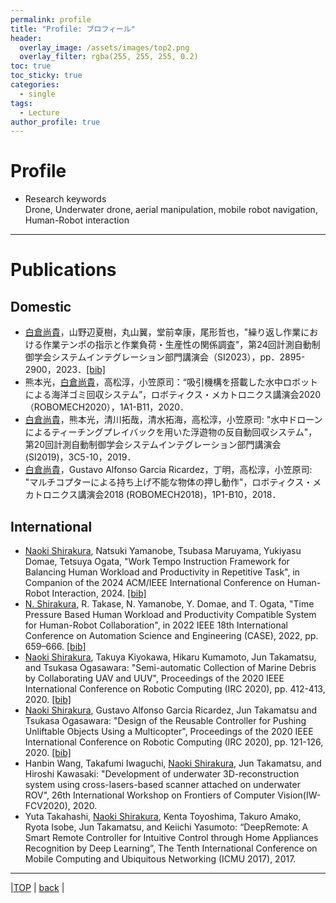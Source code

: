 ```yaml
---
permalink: profile
title: "Profile: プロフィール"
header:
  overlay_image: /assets/images/top2.png
  overlay_filter: rgba(255, 255, 255, 0.2)
toc: true
toc_sticky: true
categories:
  - single
tags:
  - Lecture
author_profile: true
---
```

# Profile
* Research keywords  
  Drone, Underwater drone, aerial manipulation, mobile robot navigation,
  Human-Robot interaction
---

# Publications  
## Domestic
* <ins>白倉尚貴</ins>，山野辺夏樹，丸山翼，堂前幸康，尾形哲也，"繰り返し作業における作業テンポの指示と作業負荷・生産性の関係調査"，第24回計測自動制御学会システムインテグレーション部門講演会（SI2023），pp．2895-2900，2023．[[bib]](shirakura_SI2023.bib)
* 熊本光，<ins>白倉尚貴</ins>，高松淳，小笠原司：“吸引機構を搭載した水中ロボットによる海洋ゴミ回収システム”，ロボティクス・メカトロニクス講演会2020（ROBOMECH2020），1A1-B11，2020．
* <ins>白倉尚貴</ins>，熊本光，清川拓哉，清水拓海，高松淳，小笠原司: "水中ドローンによるティーチングプレイバックを用いた浮遊物の反自動回収システム"，第20回計測自動制御学会システムインテグレーション部門講演会 (SI2019)，3C5-10，2019．
* <ins>白倉尚貴</ins>，Gustavo Alfonso Garcia Ricardez，丁明，高松淳，小笠原司: "マルチコプターによる持ち上げ不能な物体の押し動作"，ロボティクス・メカトロニクス講演会2018 (ROBOMECH2018)，1P1-B10，2018．

## International
* <ins>Naoki Shirakura</ins>, Natsuki Yamanobe, Tsubasa Maruyama, Yukiyasu Domae, Tetsuya Ogata, "Work Tempo Instruction Framework for Balancing Human Workload and Productivity in Repetitive Task", in Companion of the 2024 ACM/IEEE International Conference on Human-Robot Interaction, 2024. [[bib]](shirakura_HRI_LBR2024.bib)
* <ins>N. Shirakura</ins>, R. Takase, N. Yamanobe, Y. Domae, and T. Ogata, "Time Pressure Based Human Workload and Productivity Compatible System for Human-Robot Collaboration", in 2022 IEEE 18th International Conference on Automation Science and Engineering (CASE), 2022, pp. 659–666. [[bib]](shirakura_CASE2022.bib)
* <ins>Naoki Shirakura</ins>, Takuya Kiyokawa, Hikaru Kumamoto, Jun Takamatsu, and Tsukasa Ogasawara: "Semi-automatic Collection of Marine Debris by Collaborating UAV and UUV", Proceedings of the 2020 IEEE International Conference on Robotic Computing (IRC 2020), pp. 412-413, 2020. [[bib]](shirakura_UUV_IRC2020.bib)
* <ins>Naoki Shirakura</ins>, Gustavo Alfonso Garcia Ricardez, Jun Takamatsu and Tsukasa Ogasawara: "Design of the Reusable Controller for Pushing Unliftable Objects Using a Multicopter", Proceedings of the 2020 IEEE International Conference on Robotic Computing (IRC 2020), pp. 121-126, 2020. [[bib]](shirakura_UAV_IRC2020.bib)
* Hanbin Wang, Takafumi Iwaguchi, <ins>Naoki Shirakura</ins>, Jun Takamatsu, and Hiroshi Kawasaki: "Development of underwater 3D-reconstruction system using cross-lasers-based scanner attached on underwater ROV", 26th International Workshop on Frontiers of Computer Vision(IW-FCV2020), 2020.
* Yuta Takahashi, <ins>Naoki Shirakura</ins>, Kenta Toyoshima, Takuro Amako, Ryota Isobe, Jun Takamatsu, and Keiichi Yasumoto: “DeepRemote: A Smart Remote Controller for Intuitive Control through Home Appliances Recognition by Deep Learning”, The Tenth International Conference on Mobile Computing and Ubiquitous Networking (ICMU 2017), 2017.

---

|[TOP](/) | <a href="javascript:history.back()">back</a> |
